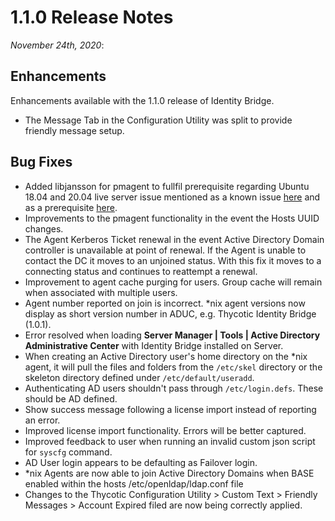 [title]: # (1.1.0 Release)
[tags]: # (read me)
[priority]: # (30998)
# 1.1.0 Release Notes

_November 24th, 2020_:

## Enhancements

Enhancements available with the 1.1.0 release of Identity Bridge.

* The Message Tab in the Configuration Utility was split to provide friendly message setup.

## Bug Fixes

* Added libjansson for pmagent to fullfil prerequisite regarding Ubuntu 18.04 and 20.04 live server issue mentioned as a known issue [here](rn-1.0.1.md#known_issues) and as a prerequisite [here](../install/inst-agent/inst-agent-ubuntu.md#prerequisites).
* Improvements to the pmagent functionality in the event the Hosts UUID changes.
* The Agent Kerberos Ticket renewal in the event Active Directory Domain controller is unavailable at point of renewal. If the Agent is unable to contact the DC it moves to an unjoined status. With this fix it moves to a connecting status and continues to reattempt a renewal.
* Improvement to agent cache purging for users. Group cache will remain when associated with multiple users.
* Agent number reported on join is incorrect. *nix agent versions now display as short version number in ADUC, e.g. Thycotic Identity Bridge (1.0.1).
* Error resolved when loading __Server Manager | Tools | Active Directory Administrative Center__ with Identity Bridge installed on Server.
* When creating an Active Directory user's home directory on the *nix agent, it will pull the files and folders from the `/etc/skel` directory or the skeleton directory defined under `/etc/default/useradd`.
* Authenticating AD users shouldn't pass through `/etc/login.defs`. These should be AD defined.
* Show success message following a license import instead of reporting an error.
* Improved license import functionality. Errors will be better captured.
* Improved feedback to user when running an invalid custom json script for `syscfg` command.
* AD User login appears to be defaulting as Failover login.
* *nix Agents are now able to join Active Directory Domains when BASE enabled within the hosts /etc/openldap/ldap.conf file
* Changes to the Thycotic Configuration Utility > Custom Text > Friendly Messages > Account Expired filed are now being correctly applied.
